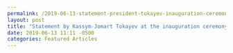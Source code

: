 ```yaml
---
permalink: /2019-06-13-statement-president-tokayev-inauguration-ceremony
layout: post
title: "Statement by Kassym-Jomart Tokayev at the inauguration ceremony of the elected President of the Republic of Kazakhstan"
date: 2019-06-13 11:11 -0500
categories: Featured Articles
---
```

